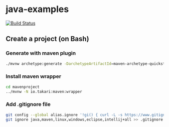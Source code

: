 # java-examples

[![Build Status](https://travis-ci.com/sejink/java-examples.svg?branch=master)](https://travis-ci.com/sejink/java-examples)

## Create a project (on Bash)

### Generate with maven plugin

```sh
./mvnw archetype:generate -DarchetypeArtifactId=maven-archetype-quickstart
```

### Install maven wrapper

```sh
cd mavenproject
../mvnw -N io.takari:maven:wrapper
```

### Add .gitignore file

```sh
git config --global alias.ignore '!gi() { curl -L -s https://www.gitignore.io/api/$@ ;}; gi' //for bash
git ignore java,maven,linux,windows,eclipse,intellij+all >> .gitignore
```
